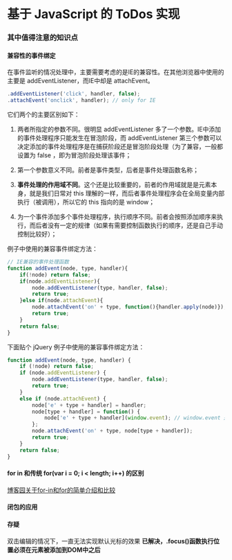 # 基于 JavaScript 的 ToDos 实现

### 其中值得注意的知识点

#### 兼容性的事件绑定

在事件监听的情况处理中，主要需要考虑的是IE的兼容性。在其他浏览器中使用的主要是 addEventListener，而IE中却是 attachEvent。

```javascript
.addEventListener('click', handler, false);
.attachEvent('onclick', handler); // only for IE
```
它们两个的主要区别如下：

1. 两者所指定的参数不同。很明显 addEventListener 多了一个参数。IE中添加的事件处理程序只能发生在冒泡阶段，而 addEventListener 第三个参数可以决定添加的事件处理程序是在捕获阶段还是冒泡阶段处理（为了兼容，一般都设置为 false ，即为冒泡阶段处理该事件；

2. 第一个参数意义不同。前者是事件类型，后者是事件处理函数名称；

3. __事件处理的作用域不同__。这个还是比较重要的，前者的作用域就是是元素本身，就是我们日常对 this 理解的一样，而后者事件处理程序会在全局变量内部执行（被调用），所以它的 this 指向的是 window；

4. 为一个事件添加多个事件处理程序，执行顺序不同。前者会按照添加顺序来执行，而后者没有一定的规律（如果有需要控制函数执行的顺序，还是自己手动控制比较好）；

例子中使用的兼容事件绑定方法：

```javascript
// IE兼容的事件处理函数
function addEvent(node, type, handler){
	if(!node) return false;
	if(node.addEventListener){
		node.addEventListener(type, handler, false);
		return true;
	}else if(node.attachEvent){
		node.attachEvent('on' + type, function(){handler.apply(node)});
		return true;
	}
	return false;
}
```

下面贴个 jQuery 例子中使用的兼容事件绑定方法：

```javascript
function addEvent(node, type, handler) {
    if (!node) return false;
    if (node.addEventListener) {
        node.addEventListener(type, handler, false);
        return true;
    }
    else if (node.attachEvent) {
        node['e' + type + handler] = handler;
        node[type + handler] = function() {
            node['e' + type + handler](window.event); // window.event 是指在 IE 中真正触发事件的对象
        };
        node.attachEvent('on' + type, node[type + handler]);
        return true;
    }
    return false;
}
```

#### for in 和传统 for(var i = 0; i < length; i++) 的区别

[博客园关于for-in和for的简单介绍和比较](http://www.cnblogs.com/WitNesS/p/4792916.html)

#### 闭包的应用

#### 存疑

双击编辑的情况下，一直无法实现默认光标的效果 __已解决，.focus()函数执行位置必须在元素被添加到DOM中之后__